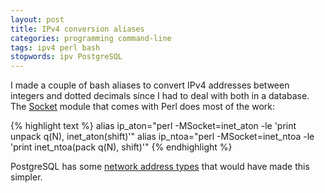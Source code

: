 ```yaml
---
layout: post
title: IPv4 conversion aliases
categories: programming command-line
tags: ipv4 perl bash
stopwords: ipv PostgreSQL
---
```


I made a couple of bash aliases to convert IPv4 addresses between integers and dotted decimals since I had to deal with both in a database. The [Socket](https://perldoc.perl.org/Socket.html) module that comes with Perl does most of the work:

{% highlight text %}
alias ip_aton="perl -MSocket=inet_aton -le 'print unpack q(N), inet_aton(shift)'"
alias ip_ntoa="perl -MSocket=inet_ntoa -le 'print inet_ntoa(pack q(N), shift)'"
{% endhighlight %}

PostgreSQL has some [network address types](https://www.postgresql.org/docs/9.1/datatype-net-types.html) that would have made this simpler.
